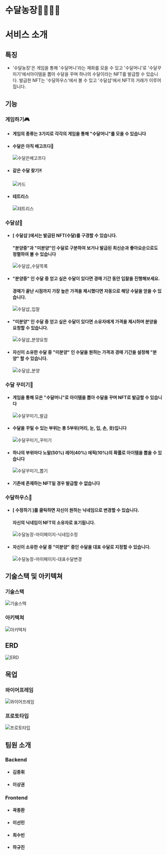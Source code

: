 # 수달농장👩‍🌾👨‍🌾

# 서비스 소개

## 특징

- '수달농장'은 게임을 통해 '수달머니'라는 재화를 모을 수 있고 '수달머니'로 '수달꾸미기'에서아이템을 뽑아 수달을 꾸며 하나의 수달이라는 NFT를 발급할 수 있습니다. 발급한 NFT는 '수달하우스'에서 볼 수 있고 '수달샵'에서 NFT의 거래가 이루어집니다.

## 기능

### 게임하기🎮

- #### 게임의 종류는 3가지로 각각의 게임을 통해 "수달머니"를 모을 수 있습니다
- #### 수달은 아직 배고프다🍴

  ![수달은배고프다](/uploads/f5861f908c45996bf661d7c7b6bd509e/수달은배고프다.gif)
  <br/>

- #### 같은 수달 찾기🃏

  ![카드](https://user-images.githubusercontent.com/96168966/194483021-d79cd106-92e7-4ad4-b288-6b51b1524427.gif)
  <br/>

- #### 테트리스
  ![테트리스](/uploads/51a0684a801acf94ddccc4da3b3959b8/테트리스.gif)
  <br/>

### 수달샵👛

- #### [ 수달샵 ]에서는 발급된 NFT(수달)를 구경할 수 있습니다.

  #### "분양중"과 "미분양"인 수달로 구분하여 보거나 발급된 최신순과 좋아요순으로도 정렬하여 볼 수 있습니다

  ![수달샵_수달목록](https://user-images.githubusercontent.com/47583202/194474811-a15867a5-02e2-4892-a1bd-458653a9b19c.gif)
  <br/>

- #### "분양중" 인 수달 중 얻고 싶은 수달이 있다면 경매 기간 동안 입찰을 진행해보세요.

  #### 경매가 끝난 시점까지 가장 높은 가격을 제시했다면 자동으로 해당 수달을 얻을 수 있습니다.

  ![수달샵_입찰](https://user-images.githubusercontent.com/47583202/194476518-e671e73a-e4fd-46d9-bbee-72e71c87b766.gif)
  <br/>

- #### "미분양" 인 수달 중 얻고 싶은 수달이 있다면 소유자에게 가격을 제시하며 분양을 요청할 수 있습니다.

  ![수달샵_분양요청](https://user-images.githubusercontent.com/47583202/194477520-90ba0968-cc3e-4138-9532-53ef3e00d1b6.gif)
  <br/>

- #### 자신이 소유한 수달 중 "미분양" 인 수달을 원하는 가격과 경매 기간을 설정해 "분양" 할 수 있습니다.
  ![수달샵_분양](https://user-images.githubusercontent.com/47583202/194477726-bff8dd6f-a33c-4477-bb73-df931f41a4fb.gif)
  <br/>

### 수달 꾸미기👕

- #### 게임을 통해 모은 "수달머니"로 아이템을 뽑아 수달을 꾸며 NFT로 발급할 수 있습니다

  ![수달꾸미기_발급](/uploads/dbfffd170c627153f162712eca57fee1/수달꾸미기_발급.gif)
  <br/>

- #### 수달을 꾸밀 수 있는 부위는 총 5부위(머리, 눈, 입, 손, 옷)입니다

  ![수달꾸미기_꾸미기](/uploads/1d29e14e152373a745ed89d8ad266130/수달꾸미기_꾸미기.gif)
  <br/>

- #### 하나의 부위마다 노말(50%) 레어(40%) 에픽(10%)의 확률로 아이템을 뽑을 수 있습니다
  ![수달꾸미기_뽑기](/uploads/f1b2a7b64e5b91210055e8e63555f79a/수달꾸미기_뽑기.gif)
  <br/>
- #### 기존에 존재하는 NFT일 경우 발급할 수 없습니다

### 수달하우스🏬

- #### [ 수정하기 ]를 클릭하면 자신이 원하는 닉네임으로 변경할 수 있습니다.

  #### 자신의 닉네임이 NFT의 소유자로 표기됩니다.

  ![수달농장-마이페이지-닉네임수정](https://user-images.githubusercontent.com/47583202/194496835-aa91fa8d-bff4-4e63-a4e7-ce132458021f.gif)
  <br/>

- #### 자신이 소유한 수달 중 "미분양" 중인 수달을 대표 수달로 지정할 수 있습니다.
  ![수달농장-마이페이지-대표수달변경](https://user-images.githubusercontent.com/47583202/194496844-8eab9134-2c95-492c-bd00-353d33641663.gif)
  <br/>

## 기술스택 및 아키텍쳐

### 기술스택

![기술스택](/uploads/ff8d9fc2ea130a67704715e0ecb0f180/기술스택.png)
<br/>

### 아키텍쳐

![아키텍처](/uploads/30dea170ed420483ccd8847819e81dce/아키텍처.jpg)
<br/>

## ERD

![ERD](/uploads/f2586be686ee3b29af9415a65b53ff64/ERD.png)
<br/>

## 목업

### 와이어프레임

![와이어프레임](/uploads/f18b914b740d6de1b8991355bff6aac3/와이어프레임.png)
<br/>

### 프로토타입

![프로토타입](/uploads/4d548a63edc4186de71058b40ed16a3c/프로토타입.png)
<br/>

## 팀원 소개

### Backend
- #### 김종휘
- #### 이상권

### Frontend
- #### 곽종환
- #### 이선민
- #### 최수빈
- #### 하규진
